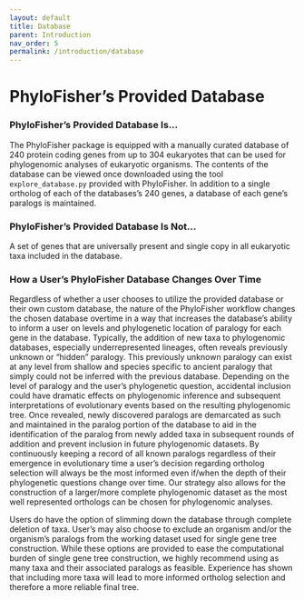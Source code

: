 ```yaml
---
layout: default
title: Database
parent: Introduction
nav_order: 5
permalink: /introduction/database
---
```


# PhyloFisher’s Provided Database

### PhyloFisher’s Provided Database Is...
The PhyloFisher package is equipped with a manually curated database of 240 protein coding genes from up to 304 eukaryotes that can be used for phylogenomic analyses of eukaryotic organisms. The contents of the database can be viewed once downloaded using the tool `explore_database.py` provided with PhyloFisher. In addition to a single ortholog of each of the databases’s 240 genes, a database of each gene’s paralogs is maintained.

### PhyloFisher’s Provided Database Is Not...
A set of genes that are universally present and single copy in all eukaryotic taxa included in the database.

### How a User’s PhyloFisher Database Changes Over Time
Regardless of whether a user chooses to utilize the provided database or their own custom database, the nature of the PhyloFisher workflow changes the chosen database overtime in a way that increases the database’s ability to inform a user on levels and phylogenetic location of paralogy for each gene in the database. Typically, the addition of new taxa to phylogenomic databases, especially underrepresented lineages, often reveals previously unknown or “hidden” paralogy. This previously unknown paralogy can exist at any level from shallow and species specific to ancient paralogy that simply could not be inferred with the previous database. Depending on the level of paralogy and the user’s phylogenetic question, accidental inclusion could have dramatic effects on phylogenomic inference and subsequent interpretations of evolutionary events based on the resulting phylogenomic tree. Once revealed, newly discovered paralogs are demarcated as such and maintained in the paralog portion of the database to aid in the identification of the paralog from newly added taxa in subsequent rounds of addition and prevent inclusion in future phylogenomic datasets. By continuously keeping a record of all known paralogs regardless of their emergence in evolutionary time a user’s decision regarding ortholog selection will always be the most informed even if/when the depth of their phylogenetic questions change over time. Our strategy also allows for the construction of a larger/more complete phylogenomic dataset as the most well represented orthologs can be chosen for phylogenomic analyses. 

Users do have the option of slimming down the database through complete deletion of taxa. User’s may also choose to exclude an organism and/or the organism’s paralogs from the working dataset used for single gene tree construction. While these options are provided to ease the computational burden of single gene tree construction, we highly recommend using as many taxa and their associated paralogs as feasible. Experience has shown that including more taxa will lead to more informed ortholog selection and therefore a more reliable final tree.